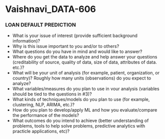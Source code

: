 # Vaishnavi_DATA-606
### LOAN DEFAULT PREDICTION
- What is your issue of interest (provide sufficient background information)?
- Why is this issue important to you and/or to others?
- What questions do you have in mind and would like to answer?
- Where do you get the data to analyze and help answer your questions (creditability of source, quality of data, size of data, attributes of data. etc.)?
- What will be your unit of analysis (for example, patient, organization, or country)? Roughly how many units (observations) do you expect to analyze?
- What variables/measures do you plan to use in vour analysis (variables should be tied to the questions in #3)?
- What kinds of techniques/models do you plan to use (for example, clustering, NLP, ARIMA, etc.)?
- How do you plan to develop/apply ML and how you evaluate/compare the performance of the models?
- What outcomes do you intend to achieve (better understanding of problems, tools to help solve problems, predictive analytics with practicle applications, etc)?
